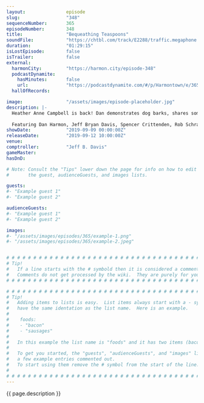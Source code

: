 ```yaml
---
layout:               episode
slug:                 "348"
sequenceNumber:       365
episodeNumber:        348
title:                "Bequeathing Teaspoons"
soundFile:            "https://chtbl.com/track/E2288/traffic.megaphone.fm/STA3547974571.mp3?updated=1596572357"
duration:             "01:29:15"
isLostEpisode:        false
isTrailer:            false
external:
  harmonCity:         "https://harmon.city/episode-348"
  podcastDynamite:
    hasMinutes:       false
    url:              "https://podcastdynamite.com/#/p/Harmontown/e/365/348"
  hallOfRecords:      

image:                "/assets/images/episode-placeholder.jpg"
description: |-
  Heather Anne Campbell is back! Dan demonstrates dog barks, shares some goat facts, interrupts Schrab, and sadly announces the end of the podcast.
  
  Featuring Dan Harmon, Jeff Bryan Davis, Spencer Crittenden, Rob Schrab and Heather Anne Campbell.
showDate:             "2019-09-09 00:00:00Z"
releaseDate:          "2019-09-12 10:00:00Z"
venue:                
comptroller:          "Jeff B. Davis"
gameMaster:           
hasDnD:               

# Note: Consult the "Tips" lower down the page for info on how to edit
#       the guest, audienceGuests, and images lists.

guests:
#- "Example guest 1"
#- "Example guest 2"

audienceGuests:
#- "Example guest 1"
#- "Example guest 2"

images:
#- "/assets/images/episodes/365/example-1.png"
#- "/assets/images/episodes/365/example-2.jpeg"


# # # # # # # # # # # # # # # # # # # # # # # # # # # # # # # # # # # # # # # # # # # # #
# Tip!
#   If a line starts with the # symbold then it is considered a comment.
#   Comments do not get processed by the wiki.  They are purely for your information.
# # # # # # # # # # # # # # # # # # # # # # # # # # # # # # # # # # # # # # # # # # # # #

# # # # # # # # # # # # # # # # # # # # # # # # # # # # # # # # # # # # # # # # # # # # #
# Tip!
#   Adding items to lists is easy.  List items always start with a - symbol and have
#   have the same identation as the list name.  Here is an example.
#
#    foods:
#    - "bacon"
#    - "sausages"
#
#   In this example the list name is "foods" and it has two items (bacon, and sausages).
#
#   To get you started, the "guests", "audienceGuests", and "images" lists below have
#   a few example entries commented out.
#   To start using them remove the # symbol from the start of the line.
#
# # # # # # # # # # # # # # # # # # # # # # # # # # # # # # # # # # # # # # # # # # # # #
---
```


<!-- The episode description will be rendered here -->
{{ page.description }}

<!-- Add your content BELOW here -->
<!-- vvvvvvvvvvvvvvvvvvvvvvvvvvv -->




<!-- ^^^^^^^^^^^^^^^^^^^^^^^^^^^ -->
<!-- Add your content ABOVE here -->

<!-- The episode gallery will be rendered here -->